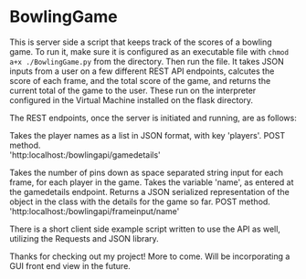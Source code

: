 # BowlingGame

This is server side a script that keeps track of the scores of a bowling game. To run it, make sure it is configured as an executable file with <code>chmod a+x ./BowlingGame.py</code> from the directory. Then run the file.
It takes JSON inputs from a user on a few different REST API endpoints, calcutes the score of each frame, and the total score of the game, and returns the current total of the game to the user. These run on the interpreter configured in the Virtual Machine installed on the flask directory.

The REST endpoints, once the server is initiated and running, are as follows: 

Takes the player names as a list in JSON format, with key 'players'. POST method.<br>'http:localhost:/bowlingapi/gamedetails'

Takes the number of pins down as space separated string input for each frame, for each player in the game. Takes the variable 'name', as entered at the gamedetails endpoint. Returns a JSON serialized representation of the object in the class with the details for the game so far. POST method.<br>'http:localhost:/bowlingapi/frameinput/name'

There is a short client side example script written to use the API as well, utilizing the Requests and JSON library.

Thanks for checking out my project! More to come. Will be incorporating a GUI front end view in the future.
